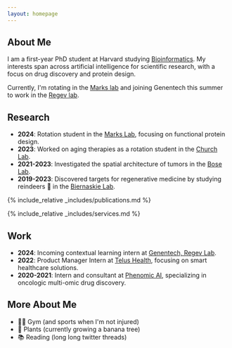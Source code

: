 ```yaml
---
layout: homepage
---
```


## About Me

I am a first-year PhD student at Harvard studying [Bioinformatics](https://dbmi.hms.harvard.edu/education/phd-program/big-phd-track). My interests span across artificial intelligence for scientific research, with a focus on drug discovery and protein design.

Currently, I'm rotating in the [Marks lab](https://www.deboramarkslab.com) and joining Genentech this summer to work in the [Regev lab](https://www.gene.com/scientists/our-scientists/aviv-regev).

## Research

- **2024**: Rotation student in the [Marks Lab](https://www.deboramarkslab.com), focusing on functional protein design.
- **2023**: Worked on aging therapies as a rotation student in the [Church Lab](https://churchlab.hms.harvard.edu).
- **2021-2023**: Investigated the spatial architecture of tumors in the [Bose Lab](https://cumming.ucalgary.ca/departments/bmb/profiles/dr-pinaki-bose).
- **2019-2023**: Discovered targets for regenerative medicine by studying reindeers 🦌 in the [Biernaskie Lab](https://vet.ucalgary.ca/labs/biernaskie/home?utm_source=biernaskie&utm_medium=redirect&utm_campaign=redirect).

{% include_relative _includes/publications.md %}

{% include_relative _includes/services.md %}

## Work

- **2024**: Incoming contextual learning intern at [Genentech, Regev Lab](https://www.gene.com/scientists/our-scientists/aviv-regev).
- **2022**: Product Manager Intern at [Telus Health](https://www.telus.com/en/business/medium-large/enterprise-solutions/internet-of-things), focusing on smart healthcare solutions.
- **2020-2021**: Intern and consultant at [Phenomic AI](https://phenomic.ai), specializing in oncologic multi-omic drug discovery.

## More About Me

- 🏋️‍♂️ Gym (and sports when I'm not injured)
- 🌱 Plants (currently growing a banana tree)
- 📚 Reading (long long twitter threads)

